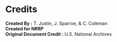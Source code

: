 # Credits

**Created By :** T. Justin, J. Sparroe, & C. Coleman\
**Created for NRRP**\
**Original Document Credit :** U.S. National Archives
